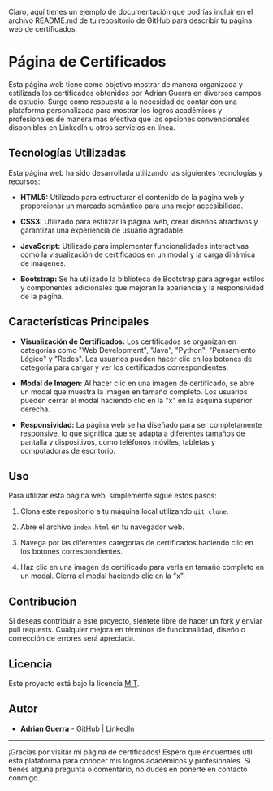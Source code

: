 Claro, aquí tienes un ejemplo de documentación que podrías incluir en el archivo README.md de tu repositorio de GitHub para describir tu página web de certificados:

# Página de Certificados

Esta página web tiene como objetivo mostrar de manera organizada y estilizada los certificados obtenidos por Adrian Guerra en diversos campos de estudio. Surge como respuesta a la necesidad de contar con una plataforma personalizada para mostrar los logros académicos y profesionales de manera más efectiva que las opciones convencionales disponibles en LinkedIn u otros servicios en línea.

## Tecnologías Utilizadas

Esta página web ha sido desarrollada utilizando las siguientes tecnologías y recursos:

- **HTML5:** Utilizado para estructurar el contenido de la página web y proporcionar un marcado semántico para una mejor accesibilidad.

- **CSS3:** Utilizado para estilizar la página web, crear diseños atractivos y garantizar una experiencia de usuario agradable.

- **JavaScript:** Utilizado para implementar funcionalidades interactivas como la visualización de certificados en un modal y la carga dinámica de imágenes.

- **Bootstrap:** Se ha utilizado la biblioteca de Bootstrap para agregar estilos y componentes adicionales que mejoran la apariencia y la responsividad de la página.

## Características Principales

- **Visualización de Certificados:** Los certificados se organizan en categorías como "Web Development", "Java", "Python", "Pensamiento Lógico" y "Redes". Los usuarios pueden hacer clic en los botones de categoría para cargar y ver los certificados correspondientes.

- **Modal de Imagen:** Al hacer clic en una imagen de certificado, se abre un modal que muestra la imagen en tamaño completo. Los usuarios pueden cerrar el modal haciendo clic en la "x" en la esquina superior derecha.

- **Responsividad:** La página web se ha diseñado para ser completamente responsive, lo que significa que se adapta a diferentes tamaños de pantalla y dispositivos, como teléfonos móviles, tabletas y computadoras de escritorio.

## Uso

Para utilizar esta página web, simplemente sigue estos pasos:

1. Clona este repositorio a tu máquina local utilizando `git clone`.

2. Abre el archivo `index.html` en tu navegador web.

3. Navega por las diferentes categorías de certificados haciendo clic en los botones correspondientes.

4. Haz clic en una imagen de certificado para verla en tamaño completo en un modal. Cierra el modal haciendo clic en la "x".

## Contribución

Si deseas contribuir a este proyecto, siéntete libre de hacer un fork y enviar pull requests. Cualquier mejora en términos de funcionalidad, diseño o corrección de errores será apreciada.

## Licencia

Este proyecto está bajo la licencia [MIT](LICENSE).

## Autor

- **Adrian Guerra** - [GitHub](https://github.com/Guerra-666) | [LinkedIn](https://www.linkedin.com/in/adrianguerra666/)

---

¡Gracias por visitar mi página de certificados! Espero que encuentres útil esta plataforma para conocer mis logros académicos y profesionales. Si tienes alguna pregunta o comentario, no dudes en ponerte en contacto conmigo.
